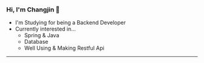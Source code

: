 ### Hi, I'm Changjin 👋

- I'm Studying for being a Backend Developer
- Currently interested in...
  - Spring & Java
  - Database
  - Well Using & Making Restful Api
---
